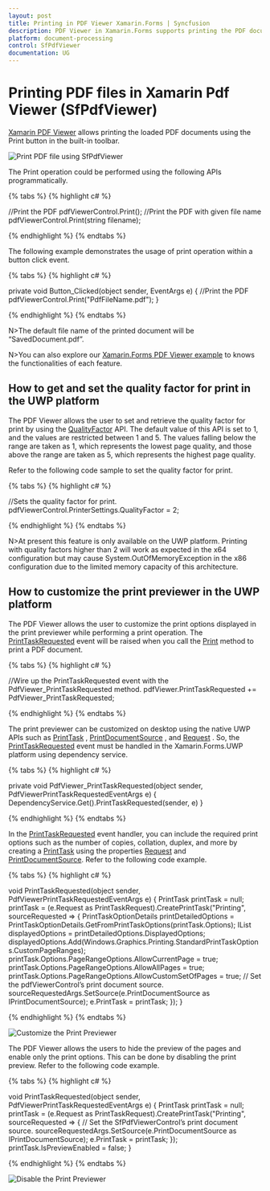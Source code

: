 ```yaml
---
layout: post
title: Printing in PDF Viewer Xamarin.Forms | Syncfusion
description: PDF Viewer in Xamarin.Forms supports printing the PDF documents loaded in it. It allows printing of document with/without file names.
platform: document-processing
control: SfPdfViewer
documentation: UG
---
```


# Printing PDF files in Xamarin Pdf Viewer (SfPdfViewer)

[Xamarin PDF Viewer](https://www.syncfusion.com/xamarin-ui-controls/xamarin-pdf-viewer) allows printing the loaded PDF documents using the Print button in the built-in toolbar. 

![Print PDF file using SfPdfViewer](pdfviewer_images/print.png)

The Print operation could be performed using the following APIs programmatically.

{% tabs %}
{% highlight c# %}

//Print the PDF
pdfViewerControl.Print();
//Print the PDF with given file name
pdfViewerControl.Print(string filename);

{% endhighlight %}
{% endtabs %}

The following example demonstrates the usage of print operation within a button click event.

{% tabs %}
{% highlight c# %}

private void Button_Clicked(object sender, EventArgs e)
{
    //Print the PDF
    pdfViewerControl.Print("PdfFileName.pdf");
}

{% endhighlight %}
{% endtabs %}

N>The default file name of the printed document will be “SavedDocument.pdf”.

N>You can also explore our [Xamarin.Forms PDF Viewer example](https://github.com/syncfusion/xamarin-demos/tree/master/Forms/PdfViewer) to knows the functionalities of each feature.

## How to get and set the quality factor for print in the UWP platform

The PDF Viewer allows the user to set and retrieve the quality factor for print by using the [QualityFactor](https://help.syncfusion.com/cr/xamarin/Syncfusion.SfPdfViewer.XForms.PrinterSettings.html#Syncfusion_SfPdfViewer_XForms_PrinterSettings_QualityFactor) API. The default value of this API is set to 1, and the values are restricted between 1 and 5. The values falling below the range are taken as 1, which represents the lowest page quality, and those above the range are taken as 5, which represents the highest page quality.

Refer to the following code sample to set the quality factor for print.

{% tabs %}
{% highlight c# %}

//Sets the quality factor for print.
pdfViewerControl.PrinterSettings.QualityFactor = 2;

{% endhighlight %}
{% endtabs %}

N>At present this feature is only available on the UWP platform. Printing with quality factors higher than 2 will work as expected in the x64 configuration but may cause System.OutOfMemoryException in the x86 configuration due to the limited memory capacity of this architecture. 

## How to customize the print previewer in the UWP platform 

The PDF Viewer allows the user to customize the print options displayed in the print previewer while performing a print operation. The [PrintTaskRequested](https://help.syncfusion.com/cr/xamarin/Syncfusion.SfPdfViewer.XForms.SfPdfViewer.html#Syncfusion_SfPdfViewer_XForms_SfPdfViewer_PrintTaskRequested) event will be raised when you call the [Print](https://help.syncfusion.com/cr/xamarin/Syncfusion.SfPdfViewer.XForms.SfPdfViewer.html#Syncfusion_SfPdfViewer_XForms_SfPdfViewer_Print) method to print a PDF document.

{% tabs %}
{% highlight c# %}

//Wire up the PrintTaskRequested event with the PdfViewer_PrintTaskRequested method.
pdfViewer.PrintTaskRequested += PdfViewer_PrintTaskRequested;

{% endhighlight %}
{% endtabs %}

The print previewer can be customized on desktop using the native UWP APIs such as [PrintTask](https://help.syncfusion.com/cr/xamarin/Syncfusion.SfPdfViewer.XForms.PdfViewerPrintTaskRequestedEventArgs.html#Syncfusion_SfPdfViewer_XForms_PdfViewerPrintTaskRequestedEventArgs_PrintTask) , [PrintDocumentSource](https://help.syncfusion.com/cr/xamarin/Syncfusion.SfPdfViewer.XForms.PdfViewerPrintTaskRequestedEventArgs.html#Syncfusion_SfPdfViewer_XForms_PdfViewerPrintTaskRequestedEventArgs_PrintDocumentSource) , and [Request](https://help.syncfusion.com/cr/xamarin/Syncfusion.SfPdfViewer.XForms.PdfViewerPrintTaskRequestedEventArgs.html#Syncfusion_SfPdfViewer_XForms_PdfViewerPrintTaskRequestedEventArgs_Request) . So, the [PrintTaskRequested](https://help.syncfusion.com/cr/xamarin/Syncfusion.SfPdfViewer.XForms.SfPdfViewer.html#Syncfusion_SfPdfViewer_XForms_SfPdfViewer_PrintTaskRequested) event must be handled in the Xamarin.Forms.UWP platform using dependency service.

{% tabs %}
{% highlight c# %}

private void PdfViewer_PrintTaskRequested(object sender, PdfViewerPrintTaskRequestedEventArgs e) 
{
    DependencyService.Get<IPrintRequestHandler>().PrintTaskRequested(sender, e)
}

{% endhighlight %}
{% endtabs %}

In the [PrintTaskRequested](https://help.syncfusion.com/cr/xamarin/Syncfusion.SfPdfViewer.XForms.SfPdfViewer.html#Syncfusion_SfPdfViewer_XForms_SfPdfViewer_PrintTaskRequested) event handler, you can include the required print options such as the number of copies, collation, duplex, and more by creating a [PrintTask](https://help.syncfusion.com/cr/xamarin/Syncfusion.SfPdfViewer.XForms.PdfViewerPrintTaskRequestedEventArgs.html#Syncfusion_SfPdfViewer_XForms_PdfViewerPrintTaskRequestedEventArgs_PrintTask) using the properties [Request](https://help.syncfusion.com/cr/xamarin/Syncfusion.SfPdfViewer.XForms.PdfViewerPrintTaskRequestedEventArgs.html#Syncfusion_SfPdfViewer_XForms_PdfViewerPrintTaskRequestedEventArgs_Request) and [PrintDocumentSource](https://help.syncfusion.com/cr/xamarin/Syncfusion.SfPdfViewer.XForms.PdfViewerPrintTaskRequestedEventArgs.html#Syncfusion_SfPdfViewer_XForms_PdfViewerPrintTaskRequestedEventArgs_PrintDocumentSource). Refer to the following code example.

{% tabs %}
{% highlight c# %}

void PrintTaskRequested(object sender, PdfViewerPrintTaskRequestedEventArgs e)
{
	PrintTask printTask = null;
	printTask = (e.Request as PrintTaskRequest).CreatePrintTask("Printing", sourceRequested =>
	{
		PrintTaskOptionDetails printDetailedOptions = PrintTaskOptionDetails.GetFromPrintTaskOptions(printTask.Options);
		IList<string> displayedOptions = printDetailedOptions.DisplayedOptions;
		displayedOptions.Add(Windows.Graphics.Printing.StandardPrintTaskOptions.CustomPageRanges);
		printTask.Options.PageRangeOptions.AllowCurrentPage = true;
		printTask.Options.PageRangeOptions.AllowAllPages = true;
		printTask.Options.PageRangeOptions.AllowCustomSetOfPages = true;
		// Set the pdfViewerControl’s print document source.
		sourceRequestedArgs.SetSource(e.PrintDocumentSource as IPrintDocumentSource);
		e.PrintTask = printTask;
	});
}

{% endhighlight %}
{% endtabs %}

![Customize the Print Previewer](pdfviewer_images/PrintPreviewCustomization.png)

The PDF Viewer allows the users to hide the preview of the pages and enable only the print options. This can be done by disabling the print preview. Refer to the following code example.

{% tabs %}
{% highlight c# %}

void PrintTaskRequested(object sender, PdfViewerPrintTaskRequestedEventArgs e)
{
	PrintTask printTask = null;
	printTask = (e.Request as PrintTaskRequest).CreatePrintTask("Printing", sourceRequested =>
	{
		// Set the SfPdfViewerControl’s print document source.
		sourceRequestedArgs.SetSource(e.PrintDocumentSource as IPrintDocumentSource);
		e.PrintTask = printTask;
	});
	printTask.IsPreviewEnabled = false;
}

{% endhighlight %}
{% endtabs %}

![Disable the Print Previewer](pdfviewer_images/DisablePrintPreview.png)

